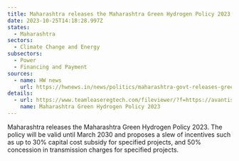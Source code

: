 ```yaml
---
title: Maharashtra releases the Maharashtra Green Hydrogen Policy 2023
date: 2023-10-25T14:18:28.997Z
states:
  - Maharashtra
sectors:
  - Climate Change and Energy
subsectors:
  - Power
  - Financing and Payment
sources:
  - name: HW news
    url: https://hwnews.in/news/politics/maharashtra-govt-releases-green-hydrogen-policy/
details:
  - url: https://www.teamleaseregtech.com/fileviewer/?f=https://avantiscdnprodstorage.blob.core.windows.net/legalupdatedocs/27266/Govt%20of%20Maharashtra%20approved%20the%20Maharashtra%20Green%20Hydrogen%20Policy%202023_October182023.pdf
    name: Maharashtra Green Hydrogen Policy 2023
---
```

Maharashtra releases the Maharashtra Green Hydrogen Policy 2023. The policy will be valid until March 2030 and proposes a slew of incentives such as up to 30% capital cost subsidy for specified projects, and 50% concession in transmission charges for specified projects.
